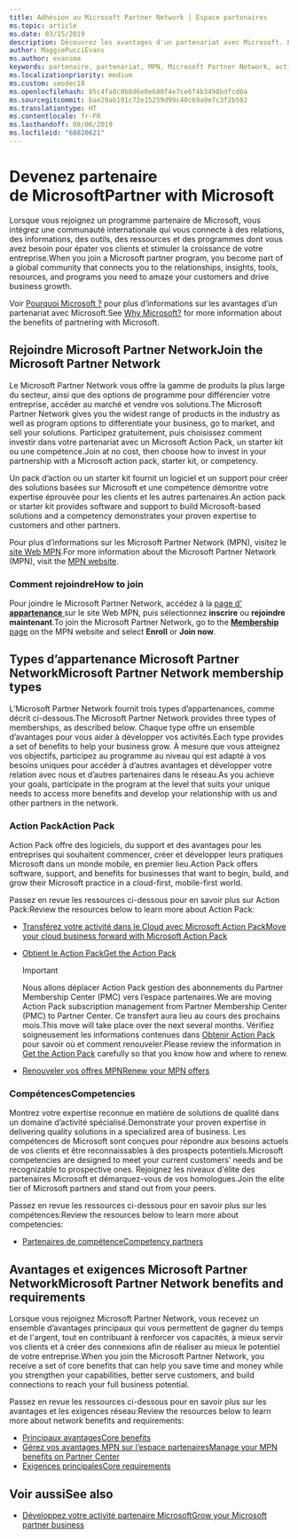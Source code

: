 ```yaml
---
title: Adhésion au Microsoft Partner Network | Espace partenaires
ms.topic: article
ms.date: 03/15/2019
description: Découvrez les avantages d'un partenariat avec Microsoft. Le Microsoft Partner Network vous offre la gamme de produits la plus large du secteur, ainsi que des options de programme pour différencier votre entreprise, accéder au marché et vendre vos solutions.
author: MaggiePucciEvans
ms.author: evansma
keywords: partenaire, partenariat, MPN, Microsoft Partner Network, action pack, MAPS, abonnement action pack, avantages, avantages MPN, adhésion, argent, or, compétences
ms.localizationpriority: medium
ms.custom: seodec18
ms.openlocfilehash: 85c4fa8c0b8d6e0e680f4e7ce6f4b3498bdfcd0a
ms.sourcegitcommit: bae29ab191c72e15259d99c40c69a9e7c3f2b502
ms.translationtype: HT
ms.contentlocale: fr-FR
ms.lasthandoff: 08/06/2019
ms.locfileid: "68820621"
---
```

# <a name="partner-with-microsoft"></a><span data-ttu-id="36d11-105">Devenez partenaire de Microsoft</span><span class="sxs-lookup"><span data-stu-id="36d11-105">Partner with Microsoft</span></span>

<span data-ttu-id="36d11-106">Lorsque vous rejoignez un programme partenaire de Microsoft, vous intégrez une communauté internationale qui vous connecte à des relations, des informations, des outils, des ressources et des programmes dont vous avez besoin pour épater vos clients et stimuler la croissance de votre entreprise.</span><span class="sxs-lookup"><span data-stu-id="36d11-106">When you join a Microsoft partner program, you become part of a global community that connects you to the relationships, insights, tools, resources, and programs you need to amaze your customers and drive business growth.</span></span>

<span data-ttu-id="36d11-107">Voir [Pourquoi Microsoft ?](https://partner.microsoft.com/business-opportunities/why-microsoft) pour plus d’informations sur les avantages d’un partenariat avec Microsoft.</span><span class="sxs-lookup"><span data-stu-id="36d11-107">See [Why Microsoft?](https://partner.microsoft.com/business-opportunities/why-microsoft) for more information about the benefits of partnering with Microsoft.</span></span> 

## <a name="join-the-microsoft-partner-network"></a><span data-ttu-id="36d11-108">Rejoindre Microsoft Partner Network</span><span class="sxs-lookup"><span data-stu-id="36d11-108">Join the Microsoft Partner Network</span></span>

<!-- 12/5/18 The content below was copied and pasted directly from the Membership page of the MPN site (https://partner.microsoft.com/membership)-->

<span data-ttu-id="36d11-109">Le Microsoft Partner Network vous offre la gamme de produits la plus large du secteur, ainsi que des options de programme pour différencier votre entreprise, accéder au marché et vendre vos solutions.</span><span class="sxs-lookup"><span data-stu-id="36d11-109">The Microsoft Partner Network gives you the widest range of products in the industry as well as program options to differentiate your business, go to market, and sell your solutions.</span></span> <span data-ttu-id="36d11-110">Participez gratuitement, puis choisissez comment investir dans votre partenariat avec un Microsoft Action Pack, un starter kit ou une compétence.</span><span class="sxs-lookup"><span data-stu-id="36d11-110">Join at no cost, then choose how to invest in your partnership with a Microsoft action pack, starter kit, or competency.</span></span>

<span data-ttu-id="36d11-111">Un pack d’action ou un starter kit fournit un logiciel et un support pour créer des solutions basées sur Microsoft et une compétence démontre votre expertise éprouvée pour les clients et les autres partenaires.</span><span class="sxs-lookup"><span data-stu-id="36d11-111">An action pack or starter kit provides software and support to build Microsoft-based solutions and a competency demonstrates your proven expertise to customers and other partners.</span></span>

<span data-ttu-id="36d11-112">Pour plus d’informations sur les Microsoft Partner Network (MPN), visitez le [site Web MPN](https://partner.microsoft.com/commercial).</span><span class="sxs-lookup"><span data-stu-id="36d11-112">For more information about the Microsoft Partner Network (MPN), visit the [MPN website](https://partner.microsoft.com/commercial).</span></span>

### <a name="how-to-join"></a><span data-ttu-id="36d11-113">Comment rejoindre</span><span class="sxs-lookup"><span data-stu-id="36d11-113">How to join</span></span>

<span data-ttu-id="36d11-114">Pour joindre le Microsoft Partner Network, accédez à la [page d' **appartenance** ](https://partner.microsoft.com/membership) sur le site Web MPN, puis sélectionnez **inscrire** ou **rejoindre maintenant**.</span><span class="sxs-lookup"><span data-stu-id="36d11-114">To join the Microsoft Partner Network, go to the [**Membership** page](https://partner.microsoft.com/membership) on the MPN website and select **Enroll** or **Join now**.</span></span>

## <a name="microsoft-partner-network-membership-types"></a><span data-ttu-id="36d11-115">Types d’appartenance Microsoft Partner Network</span><span class="sxs-lookup"><span data-stu-id="36d11-115">Microsoft Partner Network membership types</span></span>

<!-- 12/5/18 The content below was copied and pasted directly from the Membership pages of the MPN site (https://partner.microsoft.com/membership)-->

<span data-ttu-id="36d11-116">L’Microsoft Partner Network fournit trois types d’appartenances, comme décrit ci-dessous.</span><span class="sxs-lookup"><span data-stu-id="36d11-116">The Microsoft Partner Network provides three types of memberships, as described below.</span></span> <span data-ttu-id="36d11-117">Chaque type offre un ensemble d’avantages pour vous aider à développer vos activités.</span><span class="sxs-lookup"><span data-stu-id="36d11-117">Each type provides a set of benefits to help your business grow.</span></span> <span data-ttu-id="36d11-118">À mesure que vous atteignez vos objectifs, participez au programme au niveau qui est adapté à vos besoins uniques pour accéder à d’autres avantages et développer votre relation avec nous et d’autres partenaires dans le réseau.</span><span class="sxs-lookup"><span data-stu-id="36d11-118">As you achieve your goals, participate in the program at the level that suits your unique needs to access more benefits and develop your relationship with us and other partners in the network.</span></span>

### <a name="action-pack"></a><span data-ttu-id="36d11-119">Action Pack</span><span class="sxs-lookup"><span data-stu-id="36d11-119">Action Pack</span></span>

<span data-ttu-id="36d11-120">Action Pack offre des logiciels, du support et des avantages pour les entreprises qui souhaitent commencer, créer et développer leurs pratiques Microsoft dans un monde mobile, en premier lieu.</span><span class="sxs-lookup"><span data-stu-id="36d11-120">Action Pack offers software, support, and benefits for businesses that want to begin, build, and grow their Microsoft practice in a cloud-first, mobile-first world.</span></span> 

<span data-ttu-id="36d11-121">Passez en revue les ressources ci-dessous pour en savoir plus sur Action Pack:</span><span class="sxs-lookup"><span data-stu-id="36d11-121">Review the resources below to learn more about Action Pack:</span></span>

- [<span data-ttu-id="36d11-122">Transférez votre activité dans le Cloud avec Microsoft Action Pack</span><span class="sxs-lookup"><span data-stu-id="36d11-122">Move your cloud business forward with Microsoft Action Pack</span></span>](https://partner.microsoft.com/membership/action-pack)
- [<span data-ttu-id="36d11-123">Obtient le Action Pack</span><span class="sxs-lookup"><span data-stu-id="36d11-123">Get the Action Pack</span></span>](mpn-get-action-pack.md)
  
    >[!IMPORTANT]
    ><span data-ttu-id="36d11-124">Nous allons déplacer Action Pack gestion des abonnements du Partner Membership Center (PMC) vers l’espace partenaires.</span><span class="sxs-lookup"><span data-stu-id="36d11-124">We are moving Action Pack subscription management from Partner Membership Center (PMC) to Partner Center.</span></span> <span data-ttu-id="36d11-125">Ce transfert aura lieu au cours des prochains mois.</span><span class="sxs-lookup"><span data-stu-id="36d11-125">This move will take place over the next several months.</span></span> <span data-ttu-id="36d11-126">Vérifiez soigneusement les informations contenues dans [Obtenir Action Pack](mpn-get-action-pack.md) pour savoir où et comment renouveler.</span><span class="sxs-lookup"><span data-stu-id="36d11-126">Please review the information in [Get the Action Pack](mpn-get-action-pack.md) carefully so that you know how and where to renew.</span></span>  

- [<span data-ttu-id="36d11-127">Renouveler vos offres MPN</span><span class="sxs-lookup"><span data-stu-id="36d11-127">Renew your MPN offers</span></span>](renew-mpn-offers.md)

### <a name="competencies"></a><span data-ttu-id="36d11-128">Compétences</span><span class="sxs-lookup"><span data-stu-id="36d11-128">Competencies</span></span>

<span data-ttu-id="36d11-129">Montrez votre expertise reconnue en matière de solutions de qualité dans un domaine d’activité spécialisé.</span><span class="sxs-lookup"><span data-stu-id="36d11-129">Demonstrate your proven expertise in delivering quality solutions in a specialized area of business.</span></span> <span data-ttu-id="36d11-130">Les compétences de Microsoft sont conçues pour répondre aux besoins actuels de vos clients et être reconnaissables à des prospects potentiels.</span><span class="sxs-lookup"><span data-stu-id="36d11-130">Microsoft competencies are designed to meet your current customers’ needs and be recognizable to prospective ones.</span></span> <span data-ttu-id="36d11-131">Rejoignez les niveaux d'élite des partenaires Microsoft et démarquez-vous de vos homologues.</span><span class="sxs-lookup"><span data-stu-id="36d11-131">Join the elite tier of Microsoft partners and stand out from your peers.</span></span>

<span data-ttu-id="36d11-132">Passez en revue les ressources ci-dessous pour en savoir plus sur les compétences:</span><span class="sxs-lookup"><span data-stu-id="36d11-132">Review the resources below to learn more about competencies:</span></span>

- [<span data-ttu-id="36d11-133">Partenaires de compétence</span><span class="sxs-lookup"><span data-stu-id="36d11-133">Competency partners</span></span>](https://partner.microsoft.com/membership/competencies)

## <a name="microsoft-partner-network-benefits-and-requirements"></a><span data-ttu-id="36d11-134">Avantages et exigences Microsoft Partner Network</span><span class="sxs-lookup"><span data-stu-id="36d11-134">Microsoft Partner Network benefits and requirements</span></span>

<span data-ttu-id="36d11-135">Lorsque vous rejoignez Microsoft Partner Network, vous recevez un ensemble d’avantages principaux qui vous permettent de gagner du temps et de l'argent, tout en contribuant à renforcer vos capacités, à mieux servir vos clients et à créer des connexions afin de réaliser au mieux le potentiel de votre entreprise.</span><span class="sxs-lookup"><span data-stu-id="36d11-135">When you join the Microsoft Partner Network, you receive a set of core benefits that can help you save time and money while you strengthen your capabilities, better serve customers, and build connections to reach your full business potential.</span></span>

<span data-ttu-id="36d11-136">Passez en revue les ressources ci-dessous pour en savoir plus sur les avantages et les exigences réseau:</span><span class="sxs-lookup"><span data-stu-id="36d11-136">Review the resources below to learn more about network benefits and requirements:</span></span>

- [<span data-ttu-id="36d11-137">Principaux avantages</span><span class="sxs-lookup"><span data-stu-id="36d11-137">Core benefits</span></span>](https://partner.microsoft.com/membership/core-benefits#simple-tab-content-1)
- [<span data-ttu-id="36d11-138">Gérez vos avantages MPN sur l’espace partenaires</span><span class="sxs-lookup"><span data-stu-id="36d11-138">Manage your MPN benefits on Partner Center</span></span>](manage-your-partner-network-benefits.md)
- [<span data-ttu-id="36d11-139">Exigences principales</span><span class="sxs-lookup"><span data-stu-id="36d11-139">Core requirements</span></span>](https://partner.microsoft.com/membership/core-benefits#simple-tab-content-2)

## <a name="see-also"></a><span data-ttu-id="36d11-140">Voir aussi</span><span class="sxs-lookup"><span data-stu-id="36d11-140">See also</span></span>
- [<span data-ttu-id="36d11-141">Développez votre activité partenaire Microsoft</span><span class="sxs-lookup"><span data-stu-id="36d11-141">Grow your Microsoft partner business</span></span>](grow-your-business.md)
